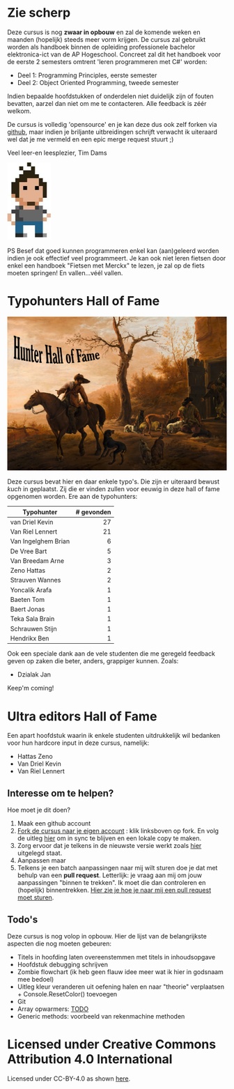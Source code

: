 # Zie scherp

Deze cursus is nog **zwaar in opbouw** en zal de komende weken en maanden (hopelijk) steeds meer vorm krijgen. De cursus zal gebruikt worden als handboek binnen de opleiding professionele bachelor elektronica-ict van de AP Hogeschool. Concreet zal dit het handboek voor de eerste 2 semesters omtrent 'leren programmeren met C#' worden:

* Deel 1: Programming Principles, eerste semester
* Deel 2: Object Oriented Programming, tweede semester

Indien bepaalde hoofdstukken of onderdelen niet duidelijk zijn of fouten bevatten, aarzel dan niet om me te contacteren. Alle feedback is zéér welkom.

De cursus is volledig 'opensource' en je kan deze dus ook zelf forken via [github](https://github.com/timdams/csharpbook), maar indien je briljante uitbreidingen schrijft verwacht ik uiteraard wel dat je me vermeld en een epic merge request stuurt ;)

Veel leer-en leesplezier,
Tim Dams

![](/assets/0_intro/tdams.jpg)

PS Besef dat goed kunnen programmeren enkel kan (aan)geleerd worden indien je ook effectief veel programmeert. Je kan ook niet leren fietsen door enkel een handboek "Fietsen met Merckx" te lezen, je zal op de fiets moeten springen! En vallen...véél vallen.

# Typohunters Hall of Fame

![Landscape with Hunters door Pieter Van Laer](/assets/0_intro/halloffame.png)

Deze cursus bevat hier en daar enkele typo's. Die zijn er uiteraard bewust *kuch* in geplaatst. Zij die er vinden zullen voor eeuwig in deze hall of fame opgenomen worden. Ere aan de typohunters:

| Typohunter        |  # gevonden|
| ------------- | -----:|
|van Driel Kevin|      27 |
|Van Riel Lennert|     21 |
|Van Ingelghem Brian|   6 |
|De Vree Bart|         5 |
|Van Breedam Arne|     3 |
|Zeno Hattas |           2 |
|Strauven Wannes|       2 |
|Yoncalik Arafa|       1 |
|Baeten Tom|          1 |
|Baert Jonas|   1 |
|Teka Sala Brain| 1|
|Schrauwen Stijn| 1|
|Hendrikx Ben| 1|


Ook een speciale dank aan de vele studenten die me geregeld feedback geven op zaken die beter, anders, grappiger kunnen. Zoals:

* Dzialak Jan


Keep'm coming!

# Ultra editors Hall of Fame

Een apart hoofdstuk waarin ik enkele studenten uitdrukkelijk wil bedanken voor hun hardcore input in deze cursus, namelijk:

* Hattas Zeno
* Van Driel Kevin
* Van Riel Lennert

## Interesse om te helpen?

Hoe moet je dit doen?

1. Maak een github account
2. [Fork de cursus naar je eigen account](https://github.com/timdams/csharpbook) : klik linksboven op fork.
En volg de uitleg [hier](https://help.github.com/articles/fork-a-repo/) om in sync te blijven en een lokale copy te maken.
3. Zorg ervoor dat je telkens in de nieuwste versie werkt zoals [hier](https://help.github.com/articles/syncing-a-fork ) uitgelegd staat.
4. Aanpassen maar
5. Telkens je een batch aanpassingen naar mij wilt sturen doe je dat met behulp van een **pull request**. Letterlijk: je vraag aan mij om jouw aanpassingen "binnen te trekken". Ik moet die dan controleren en (hopelijk) binnentrekken. [Hier zie je hoe je naar mij een pull request moet sturen](https://help.github.com/articles/creating-a-pull-request-from-a-fork/).

## Todo's

Deze cursus is nog volop in opbouw. Hier de lijst van de belangrijkste aspecten die nog moeten gebeuren:

* Titels in hoofding laten overeenstemmen met titels in inhoudsopgave
* Hoofdstuk debugging schrijven
* Zombie flowchart (ik heb geen flauw idee meer wat ik hier in godsnaam mee bedoel)
* Uitleg kleur veranderen uit oefening halen en naar "theorie" verplaatsen + Console.ResetColor() toevoegen
* Git
* Array opwarmers: [TODO](https://codeforwin.org/2015/07/array-programming-exercises-and.html)
* Generic methods: voorbeeld van rekenmachine methoden


# Licensed under Creative Commons Attribution 4.0 International
Licensed under CC-BY-4.0  as shown [here](LICENSE.MD).